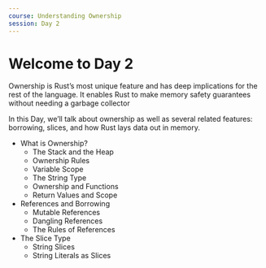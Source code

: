```yaml
---
course: Understanding Ownership
session: Day 2
---
```


# Welcome to Day 2

Ownership is Rust’s most unique feature and has deep implications for the rest of the language. It enables Rust to make memory safety guarantees without needing a garbage collector

In this Day, we’ll talk about ownership as well as several related features: borrowing, slices, and how Rust lays data out in memory.

- What is Ownership?
  - The Stack and the Heap
  - Ownership Rules
  - Variable Scope
  - The String Type
  - Ownership and Functions
  - Return Values and Scope
- References and Borrowing
  - Mutable References
  - Dangling References
  - The Rules of References
- The Slice Type
  - String Slices
  - String Literals as Slices
  